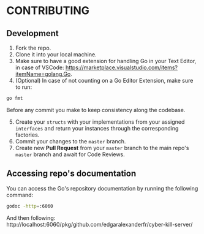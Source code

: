 # CONTRIBUTING

## Development

1. Fork the repo.
2. Clone it into your local machine.
3. Make sure to have a good extension for handling Go in your Text Editor, in case of VSCode: https://marketplace.visualstudio.com/items?itemName=golang.Go.
4. (Optional) In case of not counting on a Go Editor Extension, make sure to run:

```bash
go fmt
```

Before any commit you make to keep consistency along the codebase.

5. Create your `structs` with your implementations from your assigned `interfaces` and return your instances through the corresponding factories.
6. Commit your changes to the `master` branch.
7. Create new **Pull Request** from your `master` branch to the main repo's `master` branch and await for Code Reviews.

## Accessing repo's documentation

You can access the Go's repository documentation by running the following command:

```bash
godoc -http=:6060
```

And then following: http://localhost:6060/pkg/github.com/edgaralexanderfr/cyber-kill-server/